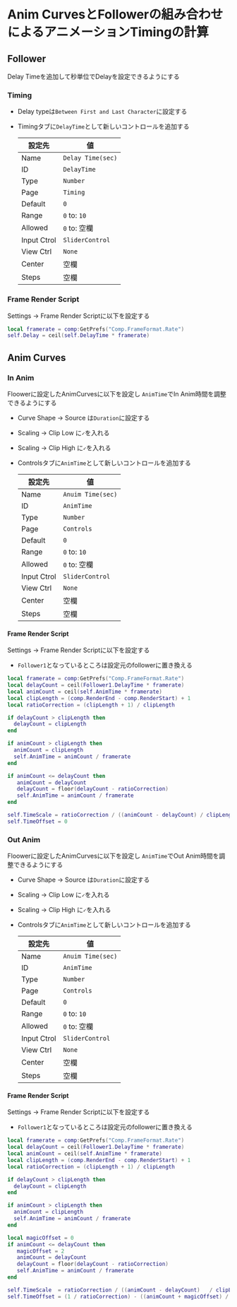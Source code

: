 # Anim CurvesとFollowerの組み合わせによるアニメーションTimingの計算

## Follower

Delay Timeを追加して秒単位でDelayを設定できるようにする

### Timing

* Delay typeは`Between First and Last Character`に設定する
* Timingタブに`DelayTime`として新しいコントロールを追加する

  | 設定先 | 値 |
  | ---- | ---- |
  | Name | ```Delay Time(sec)``` |
  | ID | ```DelayTime``` |
  | Type | ```Number``` |
  | Page | ```Timing``` |
  | Default | ```0``` |
  | Range | ```0``` to: ```10``` |
  | Allowed | ```0``` to: 空欄 |
  | Input Ctrol | ```SliderControl``` |
  | View Ctrl | ```None``` |
  | Center | 空欄 |
  | Steps | 空欄 |

### Frame Render Script

Settings -> Frame Render Scriptに以下を設定する

```lua
local framerate = comp:GetPrefs("Comp.FrameFormat.Rate")
self.Delay = ceil(self.DelayTime * framerate)
```

## Anim Curves

### In Anim

Floowerに設定したAnimCurvesに以下を設定し
`AnimTime`でIn Anim時間を調整できるようにする

* Curve Shape -> Source は`Duration`に設定する
* Scaling -> Clip Low に`✓`を入れる
* Scaling -> Clip High に`✓`を入れる
* Controlsタブに`AnimTime`として新しいコントロールを追加する

  | 設定先 | 値 |
  | ---- | ---- |
  | Name | ```Anuim Time(sec)``` |
  | ID | ```AnimTime``` |
  | Type | ```Number``` |
  | Page | ```Controls``` |
  | Default | ```0``` |
  | Range | ```0``` to: ```10``` |
  | Allowed | ```0``` to: 空欄 |
  | Input Ctrol | ```SliderControl``` |
  | View Ctrl | ```None``` |
  | Center | 空欄 |
  | Steps | 空欄 |

#### Frame Render Script

Settings -> Frame Render Scriptに以下を設定する

* `Follower1`となっているところは設定元のfollowerに置き換える

```lua
local framerate = comp:GetPrefs("Comp.FrameFormat.Rate")
local delayCount = ceil(Follower1.DelayTime * framerate)
local animCount = ceil(self.AnimTime * framerate)
local clipLength = (comp.RenderEnd - comp.RenderStart) + 1
local ratioCorrection = (clipLength + 1) / clipLength 

if delayCount > clipLength then
  delayCount = clipLength
end

if animCount > clipLength then
  animCount = clipLength
  self.AnimTime = animCount / framerate 
end

if animCount <= delayCount then
   animCount = delayCount
   delayCount = floor(delayCount - ratioCorrection)
   self.AnimTime = animCount / framerate
end

self.TimeScale = ratioCorrection / ((animCount - delayCount) / clipLength)
self.TimeOffset = 0
```

### Out Anim

Floowerに設定したAnimCurvesに以下を設定し
`AnimTime`でOut Anim時間を調整できるようにする

* Curve Shape -> Source は`Duration`に設定する
* Scaling -> Clip Low に`✓`を入れる
* Scaling -> Clip High に`✓`を入れる
* Controlsタブに`AnimTime`として新しいコントロールを追加する

  | 設定先 | 値 |
  | ---- | ---- |
  | Name | ```Anuim Time(sec)``` |
  | ID | ```AnimTime``` |
  | Type | ```Number``` |
  | Page | ```Controls``` |
  | Default | ```0``` |
  | Range | ```0``` to: ```10``` |
  | Allowed | ```0``` to: 空欄 |
  | Input Ctrol | ```SliderControl``` |
  | View Ctrl | ```None``` |
  | Center | 空欄 |
  | Steps | 空欄 |

#### Frame Render Script

Settings -> Frame Render Scriptに以下を設定する

* `Follower1`となっているところは設定元のfollowerに置き換える

```lua
local framerate = comp:GetPrefs("Comp.FrameFormat.Rate")
local delayCount = ceil(Follower1.DelayTime * framerate)
local animCount = ceil(self.AnimTime * framerate)
local clipLength = (comp.RenderEnd - comp.RenderStart) + 1
local ratioCorrection = (clipLength + 1) / clipLength 

if delayCount > clipLength then
  delayCount = clipLength 
end

if animCount > clipLength then
  animCount = clipLength 
  self.AnimTime = animCount / framerate 
end

local magicOffset = 0
if animCount <= delayCount then
   magicOffset = 2
   animCount = delayCount
   delayCount = floor(delayCount - ratioCorrection)
   self.AnimTime = animCount / framerate
end

self.TimeScale  = ratioCorrection / ((animCount - delayCount)   / clipLength)
self.TimeOffset = (1 / ratioCorrection) - ((animCount + magicOffset) / clipLength)
```